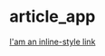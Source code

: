 # article_app
[I'am an inline-style link](https://documenter.getpostman.com/view/13949304/TWDTLdu2)
